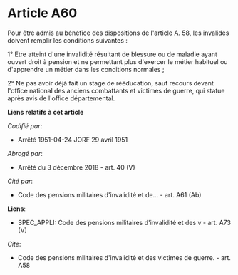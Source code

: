 # Article A60

Pour être admis au bénéfice des dispositions de l'article A. 58, les invalides doivent remplir les conditions suivantes :

1° Etre atteint d'une invalidité résultant de blessure ou de maladie ayant ouvert droit à pension et ne permettant plus
d'exercer le métier habituel ou d'apprendre un métier dans les conditions normales ;

2° Ne pas avoir déjà fait un stage de rééducation, sauf recours devant l'office national des anciens combattants et victimes
de guerre, qui statue après avis de l'office départemental.

**Liens relatifs à cet article**

_Codifié par_:

  - Arrêté 1951-04-24 JORF 29 avril 1951

_Abrogé par_:

  - Arrêté du 3 décembre 2018 - art. 40 (V)

_Cité par_:

  - Code des pensions militaires d'invalidité et de... - art. A61 (Ab)

**Liens**:

  - SPEC_APPLI: Code des pensions militaires d'invalidité et des v - art. A73 (V)

_Cite_:

  - Code des pensions militaires d'invalidité et des victimes de guerre. - art. A58
